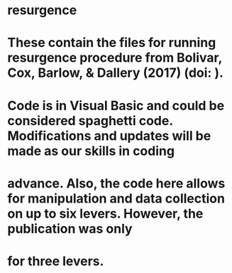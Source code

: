 # resurgence
# These contain the files for running resurgence procedure from Bolivar, Cox, Barlow, & Dallery (2017) (doi: ). 
# Code is in Visual Basic and could be considered spaghetti code. Modifications and updates will be made as our skills in coding
# advance. Also, the code here allows for manipulation and data collection on up to six levers. However, the publication was only 
# for three levers. 
